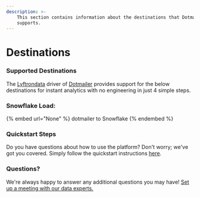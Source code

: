 ```yaml
---
description: >-
    This section contains information about the destinations that Dotmailer
    supports.
---
```


# Destinations

### Supported Destinations

The [Lyftrondata](https://www.lyftrondata.com/) driver of [Dotmailer](None) provides support for the below destinations for instant analytics with no engineering in just 4 simple steps.

### Snowflake Load:

{% embed url="None" %}
dotmailer to Snowflake
{% endembed %}

### Quickstart Steps

Do you have questions about how to use the platform? Don't worry; we've got you covered. Simply follow the quickstart instructions [here](README.md).

### Questions? <a href="#questions" id="questions"></a>

We're always happy to answer any additional questions you may have! [Set up a meeting with our data experts.](https://www.lyftrondata.com/book-a-meeting/)
